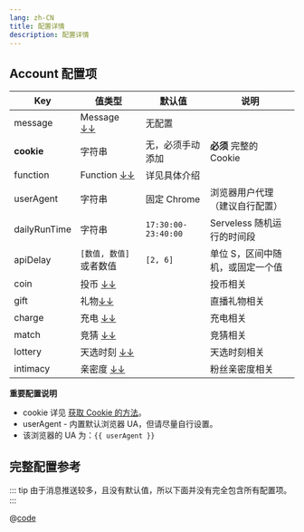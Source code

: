 ```yaml
---
lang: zh-CN
title: 配置详情
description: 配置详情
---
```


## Account 配置项

| Key          | 值类型                              | 默认值              | 说明                             |
| ------------ | ----------------------------------- | ------------------- | -------------------------------- |
| message      | Message [↓↓](./message.md)          | 无配置              |                                  |
| **cookie**   | 字符串                              | 无，必须手动添加    | **必须** 完整的 Cookie           |
| function     | Function [↓↓](./functions.md)       | 详见具体介绍        |                                  |
| userAgent    | 字符串                              | 固定 Chrome         | 浏览器用户代理 （建议自行配置）  |
| dailyRunTime | 字符串                              | `17:30:00-23:40:00` | Serveless 随机运行的时间段       |
| apiDelay     | `[数值, 数值]`或者数值              | `[2, 6]`            | 单位 S，区间中随机，或固定一个值 |
| coin         | 投币 [↓↓](./functions#投币)         |                     | 投币相关                         |
| gift         | 礼物[↓↓](./functions#直播间礼物)    |                     | 直播礼物相关                     |
| charge       | 充电 [↓↓](./functions#充电)         |                     | 充电相关                         |
| match        | 竞猜 [↓↓](./functions#竞猜)         |                     | 竞猜相关                         |
| lottery      | 天选时刻 [↓↓](./functions#天选时刻) |                     | 天选时刻相关                     |
| intimacy     | 亲密度 [↓↓](./functions#粉丝亲密度) |                     | 粉丝亲密度相关                   |

**重要配置说明**

- cookie 详见 [获取 Cookie 的方法](./get_value.md#获取-cookie-的方法)。
- userAgent - 内置默认浏览器 UA，但请尽量自行设置。
- 该浏览器的 UA 为：<code>{{ userAgent }}</code>

## 完整配置参考

::: tip
由于消息推送较多，且没有默认值，所以下面并没有完全包含所有配置项。
:::

@[code](./all.json5)

<script setup>
import { ref, onMounted } from "vue";

const userAgent = ref('');

onMounted(() => {
  userAgent.value = navigator.userAgent;
});
</script>
